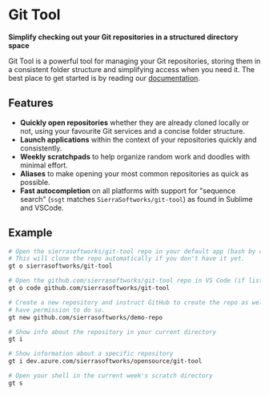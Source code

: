 # Git Tool

**Simplify checking out your Git repositories in a structured directory space**

Git Tool is a powerful tool for managing your Git repositories, storing them in
a consistent folder structure and simplifying access when you need it. The best
place to get started is by reading our [documentation](https://git-tool.sierrasoftworks.com).

## Features

- **Quickly open repositories** whether they are already cloned locally or not, using your favourite Git services and a concise folder structure.
- **Launch applications** within the context of your repositories quickly and consistently.
- **Weekly scratchpads** to help organize random work and doodles with minimal effort.
- **Aliases** to make opening your most common repositories as quick as possible.
- **Fast autocompletion** on all platforms with support for "sequence search" (`ssgt` matches `SierraSoftworks/git-tool`) as found in Sublime and VSCode.

## Example

```bash
# Open the sierrasoftworks/git-tool repo in your default app (bash by default)
# This will clone the repo automatically if you don't have it yet.
gt o sierrasoftworks/git-tool

# Open the github.com/sierrasoftworks/git-tool repo in VS Code (if listed in your config)
gt o code github.com/sierrasoftworks/git-tool

# Create a new repository and instruct GitHub to create the repo as well, if you
# have permission to do so.
gt new github.com/sierrasoftworks/demo-repo

# Show info about the repository in your current directory
gt i

# Show information about a specific repository
gt i dev.azure.com/sierrasoftworks/opensource/git-tool

# Open your shell in the current week's scratch directory
gt s
```
